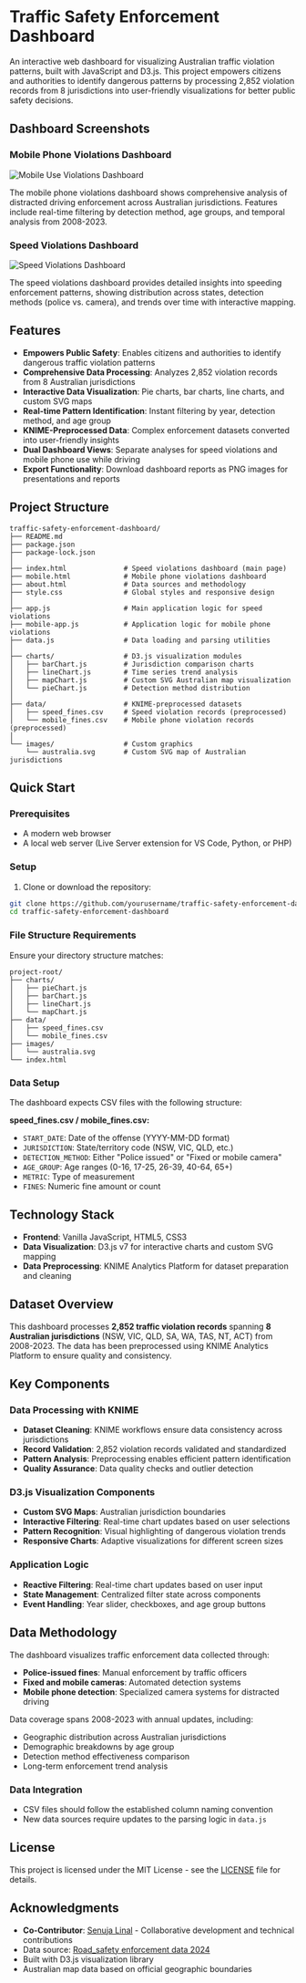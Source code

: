 # Traffic Safety Enforcement Dashboard

An interactive web dashboard for visualizing Australian traffic violation patterns, built with JavaScript and D3.js. This project empowers citizens and authorities to identify dangerous patterns by processing 2,852 violation records from 8 jurisdictions into user-friendly visualizations for better public safety decisions.

## Dashboard Screenshots

### Mobile Phone Violations Dashboard
![Mobile Use Violations Dashboard](screenshots/Mobile_Safety_Report.png)

The mobile phone violations dashboard shows comprehensive analysis of distracted driving enforcement across Australian jurisdictions. Features include real-time filtering by detection method, age groups, and temporal analysis from 2008-2023.

### Speed Violations Dashboard  
![Speed Violations Dashboard](screenshots/Traffic_Safety_Report.png)

The speed violations dashboard provides detailed insights into speeding enforcement patterns, showing distribution across states, detection methods (police vs. camera), and trends over time with interactive mapping.

## Features

- **Empowers Public Safety**: Enables citizens and authorities to identify dangerous traffic violation patterns
- **Comprehensive Data Processing**: Analyzes 2,852 violation records from 8 Australian jurisdictions
- **Interactive Data Visualization**: Pie charts, bar charts, line charts, and custom SVG maps
- **Real-time Pattern Identification**: Instant filtering by year, detection method, and age group
- **KNIME-Preprocessed Data**: Complex enforcement datasets converted into user-friendly insights
- **Dual Dashboard Views**: Separate analyses for speed violations and mobile phone use while driving
- **Export Functionality**: Download dashboard reports as PNG images for presentations and reports

## Project Structure

```
traffic-safety-enforcement-dashboard/
├── README.md
├── package.json
├── package-lock.json
│
├── index.html              # Speed violations dashboard (main page)
├── mobile.html             # Mobile phone violations dashboard
├── about.html              # Data sources and methodology
├── style.css               # Global styles and responsive design
│
├── app.js                  # Main application logic for speed violations
├── mobile-app.js           # Application logic for mobile phone violations
├── data.js                 # Data loading and parsing utilities
│
├── charts/                 # D3.js visualization modules
│   ├── barChart.js         # Jurisdiction comparison charts
│   ├── lineChart.js        # Time series trend analysis
│   ├── mapChart.js         # Custom SVG Australian map visualization
│   └── pieChart.js         # Detection method distribution
│
├── data/                   # KNIME-preprocessed datasets
│   ├── speed_fines.csv     # Speed violation records (preprocessed)
│   └── mobile_fines.csv    # Mobile phone violation records (preprocessed)
│
└── images/                 # Custom graphics
    └── australia.svg       # Custom SVG map of Australian jurisdictions
```

## Quick Start

### Prerequisites
- A modern web browser
- A local web server (Live Server extension for VS Code, Python, or PHP)

### Setup

1. Clone or download the repository:
```bash
git clone https://github.com/yourusername/traffic-safety-enforcement-dashboard.git
cd traffic-safety-enforcement-dashboard
```

### File Structure Requirements

Ensure your directory structure matches:
```
project-root/
├── charts/
│   ├── pieChart.js
│   ├── barChart.js
│   ├── lineChart.js
│   └── mapChart.js
├── data/
│   ├── speed_fines.csv
│   └── mobile_fines.csv
├── images/
│   └── australia.svg
└── index.html
```

### Data Setup

The dashboard expects CSV files with the following structure:

**speed_fines.csv / mobile_fines.csv:**
- `START_DATE`: Date of the offense (YYYY-MM-DD format)
- `JURISDICTION`: State/territory code (NSW, VIC, QLD, etc.)
- `DETECTION_METHOD`: Either "Police issued" or "Fixed or mobile camera"
- `AGE_GROUP`: Age ranges (0-16, 17-25, 26-39, 40-64, 65+)
- `METRIC`: Type of measurement
- `FINES`: Numeric fine amount or count

## Technology Stack

- **Frontend**: Vanilla JavaScript, HTML5, CSS3
- **Data Visualization**: D3.js v7 for interactive charts and custom SVG mapping
- **Data Preprocessing**: KNIME Analytics Platform for dataset preparation and cleaning

## Dataset Overview

This dashboard processes **2,852 traffic violation records** spanning **8 Australian jurisdictions** (NSW, VIC, QLD, SA, WA, TAS, NT, ACT) from 2008-2023. The data has been preprocessed using KNIME Analytics Platform to ensure quality and consistency.

## Key Components

### Data Processing with KNIME
- **Dataset Cleaning**: KNIME workflows ensure data consistency across jurisdictions
- **Record Validation**: 2,852 violation records validated and standardized
- **Pattern Analysis**: Preprocessing enables efficient pattern identification
- **Quality Assurance**: Data quality checks and outlier detection

### D3.js Visualization Components
- **Custom SVG Maps**:  Australian jurisdiction boundaries
- **Interactive Filtering**: Real-time chart updates based on user selections
- **Pattern Recognition**: Visual highlighting of dangerous violation trends
- **Responsive Charts**: Adaptive visualizations for different screen sizes

### Application Logic
- **Reactive Filtering**: Real-time chart updates based on user input
- **State Management**: Centralized filter state across components
- **Event Handling**: Year slider, checkboxes, and age group buttons

## Data Methodology

The dashboard visualizes traffic enforcement data collected through:

- **Police-issued fines**: Manual enforcement by traffic officers
- **Fixed and mobile cameras**: Automated detection systems
- **Mobile phone detection**: Specialized camera systems for distracted driving

Data coverage spans 2008-2023 with annual updates, including:
- Geographic distribution across Australian jurisdictions
- Demographic breakdowns by age group
- Detection method effectiveness comparison
- Long-term enforcement trend analysis


### Data Integration
- CSV files should follow the established column naming convention
- New data sources require updates to the parsing logic in `data.js`

## License

This project is licensed under the MIT License - see the [LICENSE](LICENSE) file for details.

## Acknowledgments

- **Co-Contributor**: [Senuja Linal](https://github.com/senujalinal) - Collaborative development and technical contributions
- Data source: [Road_safety enforcement data 2024](https://www.bitre.gov.au/publications/2024/road-safety-enforcement-data)
- Built with D3.js visualization library
- Australian map data based on official geographic boundaries


